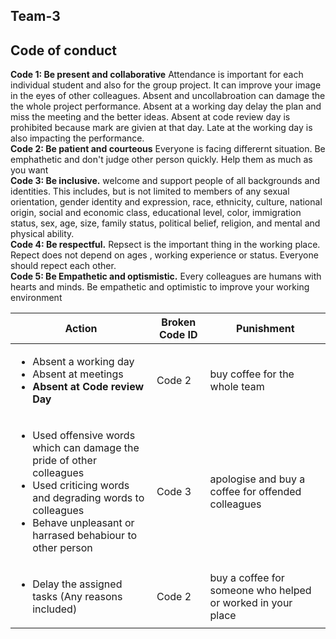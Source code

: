 ## Team-3
## Code of conduct

**Code 1: Be present and collaborative** Attendance is important for each individual student and also for the group project. It can improve your image in the eyes of other colleagues. Absent and uncollabroation can damage the the whole project performance. Absent at a working day delay the plan and miss the meeting and the better ideas. Absent at code review day is prohibited because mark are givien at that day. Late at the working day is also impacting the performance.  
**Code 2: Be patient and courteous** Everyone is facing differernt situation. Be emphathetic and don't judge other person quickly. Help them as much as you want    
**Code 3: Be inclusive.** welcome and support people of all backgrounds and identities. This includes, but is not limited to members of any sexual orientation, gender identity and expression, race, ethnicity, culture, national origin, social and economic class, educational level, color, immigration status, sex, age, size, family status, political belief, religion, and mental and physical ability.     
**Code 4: Be respectful.** Repsect is the important thing in the working place. Repect does not depend on ages , working experience or status. Everyone should repect each other.    
**Code 5: Be Empathetic and optismistic.** Every colleagues are humans with hearts and minds. Be empathetic and optimistic to improve your working environment 

| Action | Broken Code ID| Punishment|
|----|-----|----|
|<ul> <li>Absent a working day</li><li>Absent at meetings</li><li>**Absent at Code review Day**</li></ul>|Code 2| buy coffee for the whole team
|<ul> <li>Used offensive words which can damage the pride of other colleagues </li><li> Used criticing words and degrading words to colleagues</li> <li>Behave unpleasant or harrased behabiour to other person</li><ul> | Code 3| apologise and buy a coffee for offended colleagues|
|<ul><li>Delay the assigned tasks (Any reasons included) </li></ul>|Code 2|buy a coffee for someone who helped or worked in your place|

